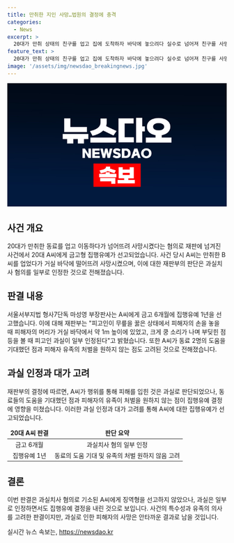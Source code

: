 ```yaml
---
title: 만취한 지인 사망…법원의 결정에 충격
categories:
  - News
excerpt: >
  20대가 만취 상태의 친구를 업고 집에 도착하자 바닥에 놓으려다 실수로 넘어져 친구를 사망하게 한 혐의로 재판을 받았습니다. 법원은 과실을 일부 인정하면서도 집행유예 판결을 내렸는데, 이유는 동료들의 도움을 기대하고 있었고 피해자 가족의 용서를 받았기 때문입니다. 작년 6월, 술에 취한 세 명이 택시를 타고 집에 간 후 발생한 사건으로, 피해자는 중환자실에서 8일간 치료를 받은 끝에 사망했습니다. (사진=)
feature_text: >
  20대가 만취 상태의 친구를 업고 집에 도착하자 바닥에 놓으려다 실수로 넘어져 친구를 사망하게 한 혐의로 재판을 받았습니다. 법원은 과실을 일부 인정하면서도 집행유예 판결을 내렸는데, 이유는 동료들의 도움을 기대하고 있었고 피해자 가족의 용서를 받았기 때문입니다. 작년 6월, 술에 취한 세 명이 택시를 타고 집에 간 후 발생한 사건으로, 피해자는 중환자실에서 8일간 치료를 받은 끝에 사망했습니다. (사진=)
image: '/assets/img/newsdao_breakingnews.jpg'
---
```


<p><img src="/assets/img/newsdao_breakingnews.jpg" alt="firstkoreanews 속보" /></p>

<h2 data-ke-size="size26">사건 개요</h2>

<p data-ke-size="size16">20대가 만취한 동료를 업고 이동하다가 넘어뜨려 사망시켰다는 혐의로 재판에 넘겨진 사건에서 20대 A씨에게 금고형 집행유예가 선고되었습니다. 사건 당시 A씨는 만취한 B씨를 업었다가 거실 바닥에 떨어뜨려 사망시켰으며, 이에 대한 재판부의 판단은 과실치사 혐의를 일부로 인정한 것으로 전해졌습니다.</p>

<h2 data-ke-size="size26">판결 내용</h2>

<p data-ke-size="size16">서울서부지법 형사7단독 마성영 부장판사는 A씨에게 금고 6개월에 집행유예 1년을 선고했습니다. 이에 대해 재판부는 "피고인이 무릎을 꿇은 상태에서 피해자의 손을 놓을 때 피해자의 머리가 거실 바닥에서 약 1m 높이에 있었고, 크게 쿵 소리가 나며 부딪힌 점 등을 볼 때 피고인 과실이 일부 인정된다"고 밝혔습니다. 또한 A씨가 동료 2명의 도움을 기대했던 점과 피해자 유족의 처벌을 원하지 않는 점도 고려된 것으로 전해졌습니다.</p>

<h2 data-ke-size="size26">과실 인정과 대가 고려</h2>

<p data-ke-size="size16">재판부의 결정에 따르면, A씨가 행위를 통해 피해를 입힌 것은 과실로 판단되었으나, 동료들의 도움을 기대했던 점과 피해자의 유족이 처벌을 원하지 않는 점이 집행유예 결정에 영향을 미쳤습니다. 이러한 과실 인정과 대가 고려를 통해 A씨에 대한 집행유예가 선고되었습니다.</p>

<table>
<thead>
<tr>
<td style="text-align: center; height: 17px;"><b>20대 A씨 판결</b></td>
<td style="text-align: center; height: 17px;"><b>판단 요약</b></td>
</tr>
</thead>
<tbody>
<tr>
<td style="text-align: center; height: 17px;">금고 6개월</td>
<td style="text-align: center; height: 17px;">과실치사 혐의 일부 인정</td>
</tr>
<tr>
<td style="text-align: center; height: 17px;">집행유예 1년</td>
<td style="text-align: center; height: 17px;">동료의 도움 기대 및 유족의 처벌 원하지 않음 고려</td>
</tr>
</tbody>
</table>

<h2 data-ke-size="size26">결론</h2>

<p data-ke-size="size16">이번 판결은 과실치사 혐의로 기소된 A씨에게 징역형을 선고하지 않았으나, 과실은 일부로 인정하면서도 집행유예 결정을 내린 것으로 보입니다. 사건의 특수성과 유족의 의사를 고려한 판결이지만, 과실로 인한 피해자의 사망은 안타까운 결과로 남을 것입니다.</p>
실시간 뉴스 속보는, <a href="https://newsdao.kr" rel="dofollow">https://newsdao.kr</a>



